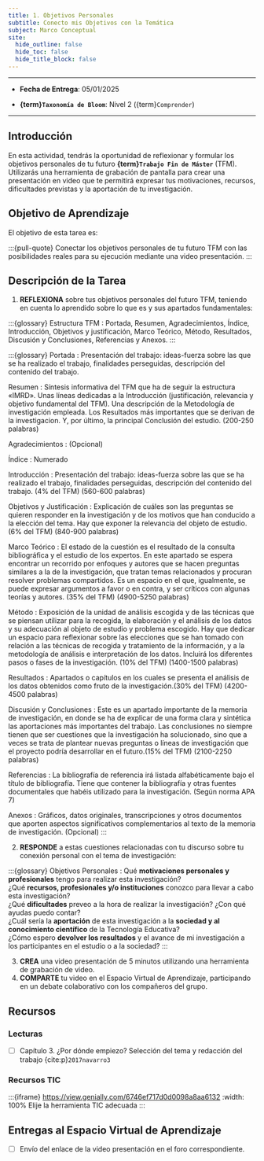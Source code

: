 ```yaml
---
title: 1. Objetivos Personales
subtitle: Conecto mis Objetivos con la Temática
subject: Marco Conceptual
site:
  hide_outline: false
  hide_toc: false
  hide_title_block: false
---
```


---

- **Fecha de Entrega**: 05/01/2025

- **{term}`Taxonomía de Bloom`**: Nivel 2 ({term}`Comprender`) 

---

## Introducción

En esta actividad, tendrás la oportunidad de reflexionar y formular los objetivos personales de tu futuro **{term}`Trabajo Fin de Máster`** (TFM). Utilizarás una herramienta de grabación de pantalla para crear una presentación en video que te permitirá expresar tus motivaciones, recursos, dificultades previstas y la aportación de tu investigación.

## Objetivo de Aprendizaje

El objetivo de esta tarea es:

:::{pull-quote}
Conectar los objetivos personales de tu futuro TFM con las posibilidades reales para su ejecución mediante una video presentación.
:::


## Descripción de la Tarea

1. **REFLEXIONA** sobre  tus objetivos personales del futuro TFM, teniendo en cuenta lo aprendido sobre lo que es [](01deftfm.md) y sus apartados fundamentales:


:::{glossary}
Estructura TFM
: Portada, Resumen, Agradecimientos, Índice, Introducción, Objetivos y justificación, Marco Teórico, Método, Resultados, Discusión y Conclusiones, Referencias y Anexos.
:::

:::{glossary}
Portada
: Presentación del trabajo: ideas-fuerza sobre las que se ha realizado el trabajo, finalidades perseguidas, descripción del contenido del trabajo.

Resumen
: Síntesis informativa del TFM que ha de seguir la estructura «IMRD». Unas líneas dedicadas a la Introducción (justificación, relevancia y objetivo fundamental del TFM). Una descripción de la Metodología de investigación empleada. Los Resultados más importantes que se derivan de la investigacion. Y, por último, la principal Conclusión del estudio. (200-250 palabras)

Agradecimientos
: (Opcional)

Índice
: Numerado

Introducción
: Presentación del trabajo: ideas-fuerza sobre las que se ha realizado el trabajo, finalidades perseguidas, descripción del contenido del trabajo. (4% del TFM) (560-600 palabras)

Objetivos y Justificación
: Explicación de cuáles son las preguntas se quieren responder en la investigación y de los motivos que han conducido a la elección del tema. Hay que exponer la relevancia del objeto de estudio.(6% del TFM) (840-900 palabras)

Marco Teórico
: El estado de la cuestión es el resultado de la consulta bibliográfica y el estudio de los expertos. En este apartado se espera encontrar un recorrido por enfoques y autores que se hacen preguntas similares a la de la investigación, que tratan temas relacionados y procuran resolver problemas compartidos. Es un espacio en el que, igualmente, se puede expresar argumentos a favor o en contra, y ser críticos con algunas teorías y autores. (35% del TFM) (4900-5250 palabras)

Método
: Exposición de la unidad de análisis escogida y de las técnicas que se piensan utilizar para la recogida, la elaboración y el análisis de los datos y su adecuación al objeto de estudio y problema escogido. Hay que dedicar un espacio para reflexionar sobre las elecciones que se han tomado con relación a las técnicas de recogida y tratamiento de la información, y a la metodología de análisis e interpretación de los datos. Incluirá los diferentes pasos o fases de la investigación. (10% del TFM) (1400-1500 palabras)

Resultados
:  Apartados o capítulos en los cuales se presenta el análisis de los datos obtenidos como fruto de la investigación.(30% del TFM) (4200-4500 palabras)

Discusión y Conclusiones
: Este es un apartado importante de la memoria de investigación, en donde se ha de explicar de una forma clara y sintética las aportaciones más importantes del trabajo. Las conclusiones no siempre tienen que ser cuestiones que la investigación ha solucionado, sino que a veces se trata de plantear nuevas preguntas o líneas de investigación que el proyecto podría desarrollar en el futuro.(15% del TFM) (2100-2250 palabras)

Referencias
: La bibliografía de referencia irá listada alfabéticamente bajo el título de bibliografía. Tiene que contener la bibliografía y otras fuentes documentales que habéis utilizado para la investigación. (Según norma APA 7)

Anexos
: Gráficos, datos originales, transcripciones y otros documentos que aporten aspectos significativos complementarios al texto de la memoria de investigación. (Opcional)
:::

2. **RESPONDE** a estas cuestiones relacionadas con tu discurso sobre tu conexión personal con el tema de investigación:

:::{glossary}
Objetivos Personales
: Qué **motivaciones personales y profesionales** tengo para realizar esta investigación? \
¿Qué **recursos, profesionales y/o instituciones** conozco para llevar a cabo esta investigación? \
¿Qué **dificultades** preveo a la hora de realizar la investigación? ¿Con qué ayudas puedo contar? \
¿Cuál sería la **aportación** de esta investigación a la **sociedad y al conocimiento científico** de la Tecnología Educativa? \
¿Cómo espero **devolver los resultados** y el avance de mi investigación a los participantes en el estudio o a la sociedad?
:::

3. **CREA** una video presentación de 5 minutos utilizando una herramienta de grabación de video.
4. **COMPARTE** tu video en el Espacio Virtual de Aprendizaje, participando en un debate colaborativo con los compañeros del grupo.  

## Recursos

### Lecturas

- [ ] Capítulo 3. ¿Por dónde empiezo? Selección del tema y redacción del trabajo {cite:p}`2017navarro3`

### Recursos TIC 

:::{iframe} https://view.genially.com/6746ef717d0d0098a8aa6132
:width: 100%
Elije la herramienta TIC adecuada
:::



## Entregas al Espacio Virtual de Aprendizaje

- [ ] Envío del enlace de la video presentación en el foro correspondiente.
